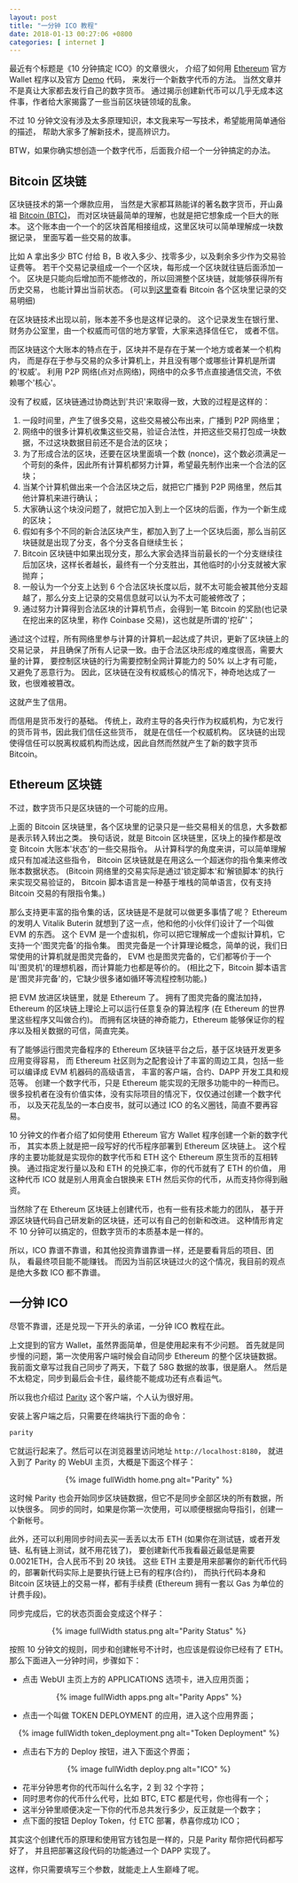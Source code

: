 ```yaml
---
layout: post
title: "一分钟 ICO 教程"
date: 2018-01-13 00:27:06 +0800
categories: [ internet ]
---
```


最近有个标题是《10 分钟搞定 ICO》的文章很火，
介绍了如何用 [Ethereum][ethereum] 官方 Wallet 程序以及官方 [Demo][demo] 代码，
来发行一个新数字代币的方法。
当然文章并不是真让大家都去发行自己的数字货币。
通过揭示创建新代币可以几乎无成本这件事，作者给大家揭露了一些当前区块链领域的乱象。

不过 10 分钟文没有涉及太多原理知识，本文我来写一写技术，希望能用简单通俗的描述，
帮助大家多了解新技术，提高辨识力。

BTW，如果你确实想创造一个数字代币，后面我介绍一个一分钟搞定的办法。

<!-- more -->

## Bitcoin 区块链

区块链技术的第一个爆款应用，
当然是大家都耳熟能详的著名数字货币，开山鼻祖 [Bitcoin (BTC)][btc]，
而对区块链最简单的理解，也就是把它想象成一个巨大的账本。
这个账本由一个一个的区块首尾相接组成，这里区块可以简单理解成一块数据记录，
里面写着一些交易的故事。

比如 A 拿出多少 BTC 付给 B，B 收入多少、找零多少，以及剩余多少作为交易验证费等。
若干个交易记录组成一个一个区块，每形成一个区块就往链后面添加一个。
区块是只能向后增加而不能修改的，所以回溯整个区块链，就能够获得所有历史交易，
也能计算出当前状态。
(可以到[这里][blockchain]查看 Bitcoin 各个区块里记录的交易明细)

在区块链技术出现以前，账本差不多也是这样记录的。
这个记录发生在银行里、财务办公室里，由一个权威而可信的地方掌管，大家来选择信任它，
或者不信。

而区块链这个大账本的特点在于，区块并不是存在于某一个地方或者某一个机构内，
而是存在于参与交易的众多计算机上，并且没有哪个或哪些计算机是所谓的'权威'。
利用 P2P 网络(点对点网络)，网络中的众多节点直接通信交流，不依赖哪个'核心'。

没有了权威，区块链通过协商达到'共识'来取得一致，大致的过程是这样的：

1. 一段时间里，产生了很多交易，这些交易被公布出来，广播到 P2P 网络里；
2. 网络中的很多计算机收集这些交易，验证合法性，并把这些交易打包成一块数据，不过这块数据目前还不是合法的区块；
3. 为了形成合法的区块，还要在区块里面填一个数 (nonce)，这个数必须满足一个苛刻的条件，因此所有计算机都努力计算，希望最先制作出来一个合法的区块；
4. 当某个计算机做出来一个合法区块之后，就把它广播到 P2P 网络里，然后其他计算机来进行确认；
5. 大家确认这个块没问题了，就把它加入到上一个区块的后面，作为一个新生成的区块；
6. 假如有多个不同的新合法区块产生，都加入到了上一个区块后面，那么当前区块链就是出现了分支，各个分支各自继续生长；
7. Bitcoin 区块链中如果出现分支，那么大家会选择当前最长的一个分支继续往后加区块，这样长者越长，最终有一个分支胜出，其他临时的小分支就被大家抛弃；
8. 一般认为一个分支上达到 6 个合法区块长度以后，就不太可能会被其他分支超越了，那么分支上记录的交易信息就可以认为不太可能被修改了；
9. 通过努力计算得到合法区块的计算机节点，会得到一笔 Bitcoin 的奖励(也记录在挖出来的区块里，称作 Coinbase 交易)，这也就是所谓的'挖矿'；

通过这个过程，所有网络里参与计算的计算机一起达成了共识，更新了区块链上的交易记录，
并且确保了所有人记录一致。由于合法区块形成的难度很高，需要大量的计算，
要控制区块链的行为需要控制全网计算能力的 50% 以上才有可能，又避免了恶意行为。
因此，区块链在没有权威核心的情况下，神奇地达成了一致，也很难被篡改。

这就产生了信用。

而信用是货币发行的基础。
传统上，政府主导的各央行作为权威机构，为它发行的货币背书，因此我们信任这些货币，
就是在信任一个权威机构。
区块链的出现使得信任可以脱离权威机构而达成，因此自然而然就产生了新的数字货币 Bitcoin。

## Ethereum 区块链

不过，数字货币只是区块链的一个可能的应用。

上面的 Bitcoin 区块链里，各个区块里的记录只是一些交易相关的信息，大多数都是表示转入转出之类。
换句话说，就是 Bitcoin 区块链里，区块上的操作都是改变 Bitcoin 大账本'状态'的一些交易指令。
从计算科学的角度来讲，可以简单理解成只有加减法这些指令，
Bitcoin 区块链就是在用这么一个超迷你的指令集来修改账本数据状态。
(Bitcoin 网络里的交易实际是通过'锁定脚本'和'解锁脚本'的执行来实现交易验证的，
Bitcoin 脚本语言是一种基于堆栈的简单语言，仅有支持 Bitcoin 交易的有限指令集。)

那么支持更丰富的指令集的话，区块链是不是就可以做更多事情了呢？
Ethereum 的发明人 Vitalik Buterin 就想到了这一点，他和他的小伙伴们设计了一个叫做 EVM 的东西。
这个 EVM 是一个虚拟机，你可以把它理解成一个虚拟计算机，它支持一个'图灵完备'的指令集。
图灵完备是一个计算理论概念，简单的说，我们日常使用的计算机就是图灵完备的，
EVM 也是图灵完备的，它们都等价于一个叫'图灵机'的理想机器，而计算能力也都是等价的。
(相比之下，Bitcoin 脚本语言是'图灵非完备'的，它缺少很多诸如循环等流程控制功能。)

把 EVM 放进区块链里，就是 Ethereum 了。
拥有了图灵完备的魔法加持，Ethereum 的区块链上理论上可以运行任意复杂的算法程序
(在 Ethereum 的世界里这些程序又叫做合约)。
而拥有区块链的神奇能力，Ethereum 能够保证你的程序以及相关数据的可信，简直完美。

有了能够运行图灵完备程序的 Ethereum 区块链平台之后，基于区块链开发更多应用变得容易，
而 Ethereum 社区则为之配套设计了丰富的周边工具，包括一些可以编译成 EVM 机器码的高级语言，
丰富的客户端，合约、DAPP 开发工具和规范等。
创建一个数字代币，只是 Ethereum 能实现的无限多功能中的一种而已。
很多投机者在没有价值实体，没有实际项目的情况下，仅仅通过创建一个数字代币，
以及天花乱坠的一本白皮书，就可以通过 ICO 的名义圈钱，简直不要再容易。

10 分钟文的作者介绍了如何使用 Ethereum 官方 Wallet 程序创建一个新的数字代币，
其实本质上就是把一段写好的代币程序部署到 Ethereum 区块链上。
这个程序的主要功能就是实现你的数字代币和 ETH 这个 Ethereum 原生货币的互相转换。
通过指定发行量以及和 ETH 的兑换汇率，你的代币就有了 ETH 的价值，
用这种代币 ICO 就是别人用真金白银换来 ETH 然后买你的代币，从而支持你得到融资。

当然除了在 Ethereum 区块链上创建代币，也有一些有技术能力的团队，
基于开源区块链代码自己研发新的区块链，还可以有自己的创新和改进。
这种情形肯定不 10 分钟可以搞定的，但数字货币的本质基本是一样的。

所以，ICO 靠谱不靠谱，和其他投资靠谱靠谱一样，还是要看背后的项目、团队，
看最终项目能不能赚钱。
而因为当前区块链过火的这个情况，我目前的观点是绝大多数 ICO 都不靠谱。

## 一分钟 ICO

尽管不靠谱，还是兑现一下开头的承诺，一分钟 ICO 教程在此。

上文提到的官方 Wallet，虽然界面简单，但是使用起来有不少问题。
首先就是同步慢的问题，第一次使用客户端时候会自动同步 Ethereum 的整个区块链数据。
我前面文章写过我自己同步了两天，下载了 58G 数据的故事，很是磨人。
然后是不太稳定，同步到最后会卡住，最终能不能成功还有点看运气。

所以我也介绍过 [Parity][parity] 这个客户端，个人认为很好用。

安装上客户端之后，只需要在终端执行下面的命令：

``` bash
parity
```

它就运行起来了。然后可以在浏览器里访问地址 `http://localhost:8180`，
就进入到了 Parity 的 WebUI 主页，大概是下面这个样子：

<center>
{% image fullWidth home.png alt="Parity" %}
</center>

这时候 Parity 也会开始同步区块链数据，但它不是同步全部区块的所有数据，所以快很多。
同步的同时，如果是你第一次使用，可以顺便根据向导指引，创建一个新帐号。

此外，还可以利用同步时间去买一丢丢以太币 ETH
(如果你在测试链，或者开发链、私有链上测试，就不用花钱了)，
要创建新代币我看最近最低是需要 0.0021ETH，合人民币不到 20 块钱。
这些 ETH 主要是用来部署你的新代币代码的，部署新代码实际上是要执行链上已有的程序(合约)，
而执行代码本身和 Bitcoin 区块链上的交易一样，都有手续费
(Ethereum 拥有一套以 Gas 为单位的计费手段)。

同步完成后，它的状态页面会变成这个样子：

<center>
{% image fullWidth status.png alt="Parity Status" %}
</center>

按照 10 分钟文的规则，同步和创建帐号不计时，也应该是假设你已经有了 ETH。
那么下面进入一分钟时间，步骤如下：

* 点击 WebUI 主页上方的 APPLICATIONS 选项卡，进入应用页面；

<center>
{% image fullWidth apps.png alt="Parity Apps" %}
</center>

* 点击一个叫做 TOKEN DEPLOYMENT 的应用，进入这个应用界面；

<center>
{% image fullWidth token_deployment.png alt="Token Deployment" %}
</center>

* 点击右下方的 Deploy 按钮，进入下面这个界面；

<center>
{% image fullWidth deploy.png alt="ICO" %}
</center>

* 花半分钟思考你的代币叫什么名字，2 到 32 个字符；
* 同时思考你的代币什么代号，比如 BTC, ETC 都是代号，你也得有一个；
* 这半分钟里顺便决定一下你的代币总共发行多少，反正就是一个数字；
* 点下面的按钮 Deploy Token，付 ETC 部署，恭喜你成功 ICO；

其实这个创建代币的原理和使用官方钱包是一样的，只是 Parity 帮你把代码都写好了，
并且把部署这段代码的功能通过一个 DAPP 实现了。

这样，你只需要填写三个参数，就能走上人生巅峰了呢。

[ethereum]:     https://www.ethereum.org/
[btc]:          https://bitcoin.org/en/
[blockchain]:   https://blockchain.info/
[demo]:         https://www.ethereum.org/token
[parity]:       https://www.parity.io/

